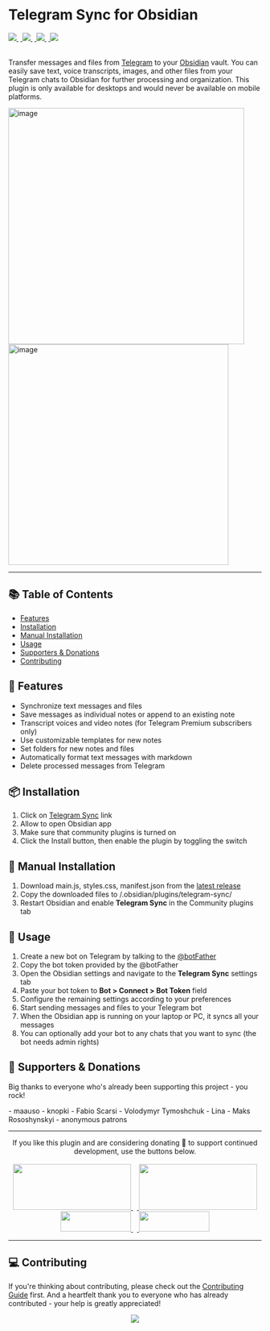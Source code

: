# Telegram Sync for Obsidian

<a href="https://github.com/soberhacker/obsidian-telegram-sync/releases/latest">
<img src="https://img.shields.io/github/v/release/soberhacker/obsidian-telegram-sync?label=plugin&display_name=tag&logo=obsidian&color=purple&logoColor=violet">
</a>&nbsp;<a href="https://github.com/soberhacker/obsidian-telegram-sync">
<img src="https://img.shields.io/github/downloads/soberhacker/obsidian-telegram-sync/total?logo=github">
</a>&nbsp;<a href="https://t.me/obsidian_telegram_sync">
<img src="https://img.shields.io/badge/Telegram-Channel-blue.svg?logo=telegram">
</a>&nbsp;<a href="https://t.me/tribute/app?startapp=sfFf">
<img src="https://img.shields.io/badge/Telegram-Support-red.svg?logo=telegram&logoColor=f5f5f5&color=red">
</a><br><br>

Transfer messages and files from [Telegram](https://telegram.org/) to your [Obsidian](https://obsidian.md/plugins?id=telegram-sync) vault. You can easily save text, voice transcripts, images, and other files from your Telegram chats to Obsidian for further processing and organization. This plugin is only available for desktops and would never be available on mobile platforms.

<img width="469" alt="image" src="https://github.com/soberhacker/obsidian-telegram-sync/assets/128756825/65f84775-8cb4-4a45-811b-296b87e2b52d"> <img width="438" alt="image" src="https://github.com/soberhacker/obsidian-telegram-sync/assets/128756825/e50c6e5a-b9d6-4995-8538-d4095d6966f2">

---

## 📚 Table of Contents

-   [Features](#-features)
-   [Installation](#-installation)
-   [Manual Installation](#-manual-installation)
-   [Usage](#-usage)
-   [Supporters & Donations](#-supporters--donations)
-   [Contributing](#-contributing)

## 🚀 Features

-   Synchronize text messages and files
-   Save messages as individual notes or append to an existing note
-   Transcript voices and video notes (for Telegram Premium subscribers only)
-   Use customizable templates for new notes
-   Set folders for new notes and files
-   Automatically format text messages with markdown
-   Delete processed messages from Telegram

## 📦 Installation

1. Click on [Telegram Sync](https://obsidian.md/plugins?id=telegram-sync) link
2. Allow to open Obsidian app
3. Make sure that community plugins is turned on
4. Click the Install button, then enable the plugin by toggling the switch

## 👏 Manual Installation

1. Download main.js, styles.css, manifest.json from the [latest release](https://github.com/soberhacker/obsidian-telegram-sync/releases//latest)
2. Copy the downloaded files to <path-to-your-vault>/.obsidian/plugins/telegram-sync/
3. Restart Obsidian and enable **Telegram Sync** in the Community plugins tab

## 📮 Usage

1. Create a new bot on Telegram by talking to the [@botFather](https://t.me/botfather)
2. Copy the bot token provided by the @botFather
3. Open the Obsidian settings and navigate to the **Telegram Sync** settings tab
4. Paste your bot token to **Bot > Connect > Bot Token** field
5. Configure the remaining settings according to your preferences
6. Start sending messages and files to your Telegram bot
7. When the Obsidian app is running on your laptop or PC, it syncs all your messages
8. You can optionally add your bot to any chats that you want to sync (the bot needs admin rights)

## 💁 Supporters & Donations

Big thanks to everyone who's already been supporting this project - you rock!

\- maauso - knopki - Fabio Scarsi - Volodymyr Tymoshchuk - Lina - Maks Rososhynskyi - anonymous patrons

---

<div align="center">
If you like this plugin and are considering donating 🌠 to support continued development, use the buttons below.<br><br>

<a href="https://nowpayments.io/donation?api_key=JMM7NE1-M4X4JY6-N8EK1GJ-H8XQXFK">
<img src="https://img.buymeacoffee.com/button-api/?text=Cryptocurrency&emoji=%F0%9F%9A%80&slug=soberhacker&button_colour=e38215&font_colour=FFFFFF&font_family=Bree&outline_colour=000000&coffee_colour=FFDD00" width=235 height=91>
</a>&nbsp;&nbsp;<a href="https://www.buymeacoffee.com/soberhacker">
<img src="https://img.buymeacoffee.com/button-api/?text=Buy%20me%20a%20coffee&emoji=%E2%98%95&slug=soberhacker&button_colour=5F7FFF&font_colour=ffffff&font_family=Cookie&outline_colour=000000&coffee_colour=FFFFFF"  width=235 height=91>
</a><br>
<a href="https://ko-fi.com/soberhacker">
<img src="https://storage.ko-fi.com/cdn/brandasset/logo_white_stroke.png?" width=140 height=40>
</a>&nbsp;&nbsp;<a href="https://www.paypal.com/donate/?hosted_button_id=VYSCUZX8MYGCU">
<img src="https://www.paypalobjects.com/digitalassets/c/website/logo/full-text/pp_fc_hl.svg" width=140 height=40>
</a>
</div>

---

## 💻 Contributing

If you're thinking about contributing, please check out the [Contributing Guide](./CONTRIBUTING.md) first. And a heartfelt thank you to everyone who has already contributed - your help is greatly appreciated!
<br>

<div align="center">
<a href="https://github.com/soberhacker/obsidian-telegram-sync/graphs/contributors">
  <img src="https://contrib.rocks/image?repo=soberhacker/obsidian-telegram-sync" />
</a>
</div>
